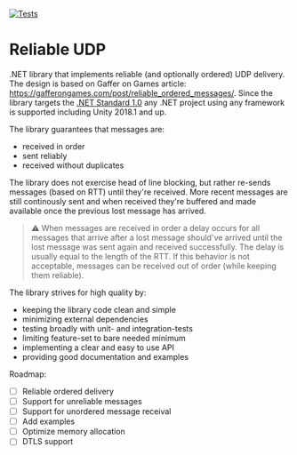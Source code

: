 [![Tests](https://github.com/Kezzo/reliable-udp/actions/workflows/tests.yml/badge.svg?branch=main)](https://github.com/Kezzo/reliable-udp/actions/workflows/tests.yml)

# Reliable UDP

.NET library that implements reliable (and optionally ordered) UDP delivery. 
The design is based on Gaffer on Games article: https://gafferongames.com/post/reliable_ordered_messages/.
Since the library targets the [.NET Standard 1.0](https://dotnet.microsoft.com/en-us/platform/dotnet-standard) any .NET project using any framework is supported including Unity 2018.1 and up.

The library guarantees that messages are:
- received in order
- sent reliably
- received without duplicates

The library does not exercise head of line blocking, but rather re-sends messages (based on RTT) until they're received. More recent messages are still continously sent and when received they're buffered and made available once the previous lost message has arrived.
> :warning: When messages are received in order a delay occurs for all messages that arrive after a lost message should've arrived until the lost message was sent again and received successfully. The delay is usually equal to the length of the RTT. If this behavior is not acceptable, messages can be received out of order (while keeping them reliable).

The library strives for high quality by:
- keeping the library code clean and simple
- minimizing external dependencies 
- testing broadly with unit- and integration-tests
- limiting feature-set to bare needed minimum
- implementing a clear and easy to use API
- providing good documentation and examples

Roadmap:
- [ ] Reliable ordered delivery
- [ ] Support for unreliable messages
- [ ] Support for unordered message receival
- [ ] Add examples
- [ ] Optimize memory allocation
- [ ] DTLS support